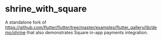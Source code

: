 # shrine_with_square

A standalone fork of https://github.com/flutter/flutter/tree/master/examples/flutter_gallery/lib/demo/shrine that also demonstrates Square in-app payments integration.

